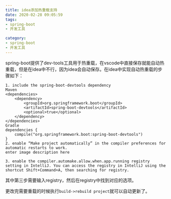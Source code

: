 ```yaml
---
title: idea添加热重载支持
date: 2020-02-28 09:05:59
tags:
- spring-boot
- 开发工具

category:
- spring-boot
- 开发工具
---
```

spring-boot提供了dev-tools工具用于热重载，在vscode中直接保存就能自动热重载，但是在idea中不行，因为idea会自动保存。在idea中实现自动热重载的步骤如下：
```
1. include the spring-boot-devtools dependency
Maven
<dependencies>
    <dependency>
        <groupId>org.springframework.boot</groupId>
        <artifactId>spring-boot-devtools</artifactId>
        <optional>true</optional>
    </dependency>
</dependencies>
Gradle
dependencies {
    compile("org.springframework.boot:spring-boot-devtools")
}
2. enable “Make project automatically” in the compiler preferences for automatic restarts to work.
enter image description here

3. enable the compiler.automake.allow.when.app.running registry setting in IntelliJ. You can access the registry in IntelliJ using the shortcut Shift+Command+A, then searching for registry.
```

其中第三步需要输入registry，然后在registry中找到对应的选项。

更改完需要重载的时候执行`build->rebuild project`就可以自动更新了。